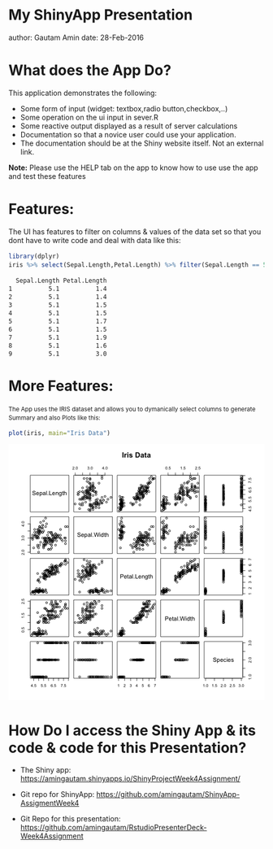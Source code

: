 My ShinyApp Presentation
========================================================
author: Gautam Amin
date: 28-Feb-2016

What does the App Do?
========================================================
This application demonstrates the following:
-	Some form of input (widget: textbox,radio button,checkbox,..)
-	Some operation on the ui input in sever.R
-	Some reactive output displayed as a result of server calculations
-	Documentation so that a novice user could use your application.
-	The documentation should be at the Shiny website itself. Not an external link.

**Note:** Please use the HELP tab on the app to know how to use use the app and test
these features

Features:
========================================================
The UI has features to filter on columns & values of the data set so that you dont have to write code and deal with data like this:


```r
library(dplyr)
iris %>% select(Sepal.Length,Petal.Length) %>% filter(Sepal.Length == 5.1)
```

```
  Sepal.Length Petal.Length
1          5.1          1.4
2          5.1          1.4
3          5.1          1.5
4          5.1          1.5
5          5.1          1.7
6          5.1          1.5
7          5.1          1.9
8          5.1          1.6
9          5.1          3.0
```


More Features:
========================================================
<small>The App uses the IRIS dataset and allows you to dymanically select columns
to generate Summary and also Plots like this:</small>

```r
plot(iris, main="Iris Data")
```

![plot of chunk unnamed-chunk-2](ShinyAppPresentation-figure/unnamed-chunk-2-1.png)


How Do I access the Shiny App & its code & code for this Presentation?
========================================================
- The Shiny app: https://amingautam.shinyapps.io/ShinyProjectWeek4Assignment/
- Git repo for ShinyApp: https://github.com/amingautam/ShinyApp-AssigmentWeek4

- Git Repo for this presentation: https://github.com/amingautam/RstudioPresenterDeck-Week4Assignment

